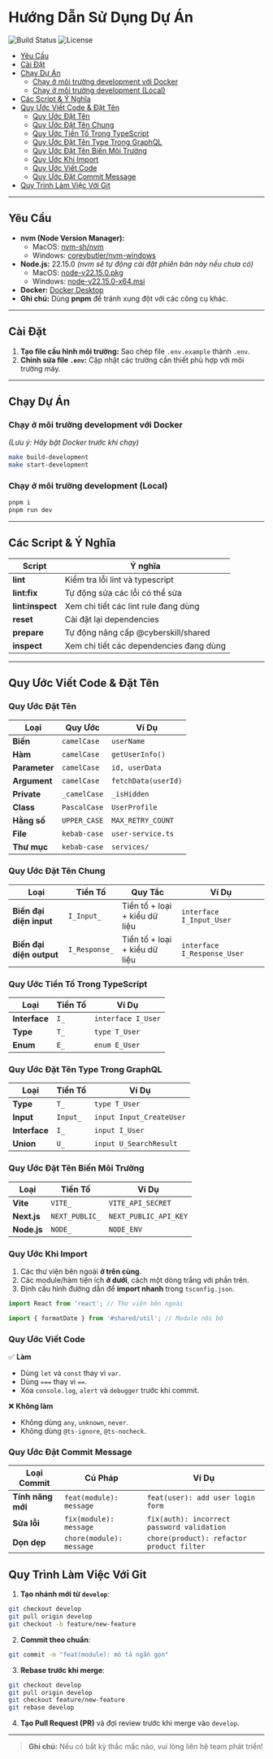 # Hướng Dẫn Sử Dụng Dự Án

![Build Status](https://img.shields.io/badge/build-passing-brightgreen)
![License](https://img.shields.io/badge/license-MIT-blue)

<!-- Mục lục -->

- [Yêu Cầu](#yêu-cầu)
- [Cài Đặt](#cài-đặt)
- [Chạy Dự Án](#chạy-dự-án)
    - [Chạy ở môi trường development với Docker](#chạy-ở-môi-trường-development-với-docker)
    - [Chạy ở môi trường development (Local)](#chạy-ở-môi-trường-development-local)
- [Các Script & Ý Nghĩa](#các-script--ý-nghĩa)
- [Quy Ước Viết Code & Đặt Tên](#quy-ước-viết-code--đặt-tên)
    - [Quy Ước Đặt Tên](#quy-ước-đặt-tên)
    - [Quy Ước Đặt Tên Chung](#quy-ước-đặt-tên-chung)
    - [Quy Ước Tiền Tố Trong TypeScript](#quy-ước-tiền-tố-trong-typescript)
    - [Quy Ước Đặt Tên Type Trong GraphQL](#quy-ước-đặt-tên-type-trong-graphql)
    - [Quy Ước Đặt Tên Biến Môi Trường](#quy-ước-đặt-tên-biến-môi-trường)
    - [Quy Ước Khi Import](#quy-ước-khi-import)
    - [Quy Ước Viết Code](#quy-ước-viết-code)
    - [Quy Ước Đặt Commit Message](#quy-ước-đặt-commit-message)
- [Quy Trình Làm Việc Với Git](#quy-trình-làm-việc-với-git)

---

## Yêu Cầu

- **nvm (Node Version Manager):**
    - MacOS: [nvm-sh/nvm](https://github.com/nvm-sh/nvm)
    - Windows: [coreybutler/nvm-windows](https://github.com/coreybutler/nvm-windows)
- **Node.js:** 22.15.0
  _(nvm sẽ tự động cài đặt phiên bản này nếu chưa có)_
    - MacOS: [node-v22.15.0.pkg](https://nodejs.org/dist/v22.15.0/node-v22.15.0.pkg)
    - Windows: [node-v22.15.0-x64.msi](https://nodejs.org/dist/v22.15.0/node-v22.15.0-x64.msi)
- **Docker:** [Docker Desktop](https://www.docker.com/products/docker-desktop)
- **Ghi chú:** Dùng **pnpm** để tránh xung đột với các công cụ khác.

---

## Cài Đặt

1. **Tạo file cấu hình môi trường:**
   Sao chép file `.env.example` thành `.env`.
2. **Chỉnh sửa file `.env`:**
   Cập nhật các trường cần thiết phù hợp với môi trường máy.

---

## Chạy Dự Án

### Chạy ở môi trường development với Docker

_(Lưu ý: Hãy bật Docker trước khi chạy)_

```bash
make build-development
make start-development
```

### Chạy ở môi trường development (Local)

```bash
pnpm i
pnpm run dev
```

---

## Các Script & Ý Nghĩa

| Script           | Ý nghĩa                                 |
| ---------------- | --------------------------------------- |
| **lint**         | Kiểm tra lỗi lint và typescript         |
| **lint:fix**     | Tự động sửa các lỗi có thể sửa          |
| **lint:inspect** | Xem chi tiết các lint rule đang dùng    |
| **reset**        | Cài đặt lại dependencies                |
| **prepare**      | Tự động nâng cấp @cyberskill/shared     |
| **inspect**      | Xem chi tiết các dependencies đang dùng |

---

## Quy Ước Viết Code & Đặt Tên

### Quy Ước Đặt Tên

| Loại          | Quy Ước      | Ví Dụ               |
| ------------- | ------------ | ------------------- |
| **Biến**      | `camelCase`  | `userName`          |
| **Hàm**       | `camelCase`  | `getUserInfo()`     |
| **Parameter** | `camelCase`  | `id, userData`      |
| **Argument**  | `camelCase`  | `fetchData(userId)` |
| **Private**   | `_camelCase` | `_isHidden`         |
| **Class**     | `PascalCase` | `UserProfile`       |
| **Hằng số**   | `UPPER_CASE` | `MAX_RETRY_COUNT`   |
| **File**      | `kebab-case` | `user-service.ts`   |
| **Thư mục**   | `kebab-case` | `services/`         |

### Quy Ước Đặt Tên Chung

| Loại                     | Tiền Tố       | Quy Tắc                       | Ví Dụ                       |
| ------------------------ | ------------- | ----------------------------- | --------------------------- |
| **Biến đại diện input**  | `I_Input_`    | Tiền tố + loại + kiểu dữ liệu | `interface I_Input_User`    |
| **Biến đại diện output** | `I_Response_` | Tiền tố + loại + kiểu dữ liệu | `interface I_Response_User` |

### Quy Ước Tiền Tố Trong TypeScript

| Loại          | Tiền Tố | Ví Dụ              |
| ------------- | ------- | ------------------ |
| **Interface** | `I_`    | `interface I_User` |
| **Type**      | `T_`    | `type T_User`      |
| **Enum**      | `E_`    | `enum E_User`      |

### Quy Ước Đặt Tên Type Trong GraphQL

| Loại          | Tiền Tố  | Ví Dụ                    |
| ------------- | -------- | ------------------------ |
| **Type**      | `T_`     | `type T_User`            |
| **Input**     | `Input_` | `input Input_CreateUser` |
| **Interface** | `I_`     | `input I_User`           |
| **Union**     | `U_`     | `input U_SearchResult`   |

### Quy Ước Đặt Tên Biến Môi Trường

| Loại        | Tiền Tố        | Ví Dụ                 |
| ----------- | -------------- | --------------------- |
| **Vite**    | `VITE_`        | `VITE_API_SECRET`     |
| **Next.js** | `NEXT_PUBLIC_` | `NEXT_PUBLIC_API_KEY` |
| **Node.js** | `NODE_`        | `NODE_ENV`            |

### Quy Ước Khi Import

1. Các thư viện bên ngoài **ở trên cùng**.
2. Các module/hàm tiện ích **ở dưới**, cách một dòng trắng với phần trên.
3. Định cấu hình đường dẫn để **import nhanh** trong `tsconfig.json`.

```ts
import React from 'react'; // Thư viện bên ngoài

import { formatDate } from '#shared/util'; // Module nội bộ
```

### Quy Ước Viết Code

✅ **Làm**

- Dùng `let` và `const` thay vì `var`.
- Dùng `===` thay vì `==`.
- Xóa `console.log`, `alert` và `debugger` trước khi commit.

❌ **Không làm**

- Không dùng `any`, `unknown`, `never`.
- Không dùng `@ts-ignore`, `@ts-nocheck`.

### Quy Ước Đặt Commit Message

| Loại Commit       | Cú Pháp                  | Ví Dụ                                      |
| ----------------- | ------------------------ | ------------------------------------------ |
| **Tính năng mới** | `feat(module): message`  | `feat(user): add user login form`          |
| **Sửa lỗi**       | `fix(module): message`   | `fix(auth): incorrect password validation` |
| **Dọn dẹp**       | `chore(module): message` | `chore(product): refactor product filter`  |

## Quy Trình Làm Việc Với Git

1. **Tạo nhánh mới từ `develop`**:

```bash
git checkout develop
git pull origin develop
git checkout -b feature/new-feature
```

2. **Commit theo chuẩn**:

```bash
git commit -m "feat(module): mô tả ngắn gọn"
```

3. **Rebase trước khi merge**:

```bash
git checkout develop
git pull origin develop
git checkout feature/new-feature
git rebase develop
```

4. **Tạo Pull Request (PR)** và đợi review trước khi merge vào `develop`.

---

> **Ghi chú:** Nếu có bất kỳ thắc mắc nào, vui lòng liên hệ team phát triển!
